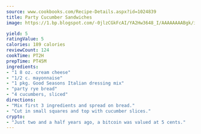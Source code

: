 ```yaml
---
source: www.cookbooks.com/Recipe-Details.aspx?id=1024839
title: Party Cucumber Sandwiches
image: https://1.bp.blogspot.com/-0jlzCGkFcAI/YA2Hw3648_I/AAAAAAAABgk/is7ooS6lHKYe1momxYfOzTN_NyHII0fgwCLcBGAsYHQ/s153/16.png

yield: 5
ratingValue: 5
calories: 189 calories
reviewCount: 124
cookTime: PT2H
prepTime: PT45M
ingredients:
- "1 8 oz. cream cheese"
- "1/2 c. mayonnaise"
- "1 pkg. Good Seasons Italian dressing mix"
- "party rye bread"
- "4 cucumbers, sliced"
directions:
- "Mix first 3 ingredients and spread on bread."
- "Cut in small squares and top with cucumber slices."
crypto:
- "Just two and a half years ago, a bitcoin was valued at 5 cents."
---
```

